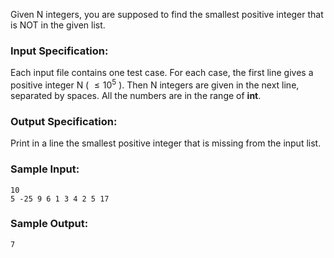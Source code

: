 <!-- Title
The Missing Number (20)
-->
Given N integers, you are supposed to find the smallest positive integer that
is NOT in the given list.

### Input Specification:

Each input file contains one test case. For each case, the first line gives a
positive integer N ( $\le 10^5$ ). Then N integers are given in the next line,
separated by spaces. All the numbers are in the range of **int**.

### Output Specification:

Print in a line the smallest positive integer that is missing from the input
list.

### Sample Input:

```
10
5 -25 9 6 1 3 4 2 5 17
```

### Sample Output:

```
7
```
